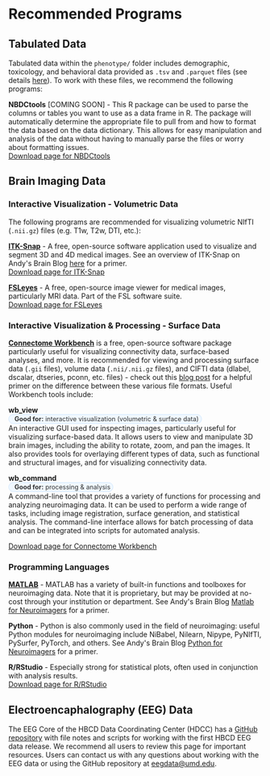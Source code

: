 # Recommended Programs

## Tabulated Data
Tabulated data within the `phenotype/` folder includes demographic, toxicology, and behavioral data provided as `.tsv` and `.parquet` files (see details [here](../datacuration/phenotypes.md)). To work with these files, we recommend the following programs:

**NBDCtools** [COMING SOON] - This R package can be used to parse the columns or tables you want to use as a data frame in R. The package will automatically determine the appropriate file to pull from and how to format the data based on the data dictionary. This allows for easy manipulation and analysis of the data without having to manually parse the files or worry about formatting issues.   
[Download page for NBDCtools <i class="fa fa-download"></i>]() 

## Brain Imaging Data
### Interactive Visualization - Volumetric Data
The following programs are recommended for visualizing volumetric NIfTI (`.nii.gz`) files (e.g. T1w, T2w, DTI, etc.):

**[ITK-Snap](http://www.itksnap.org/pmwiki/pmwiki.php)** - A free, open-source software application used to visualize and segment 3D and 4D medical images. See an overview of ITK-Snap on Andy's Brain Blog [here](https://andysbrainbook.readthedocs.io/en/latest/ITK-Snap/ITK-Snap_Overview.html#itk-snap-overview) for a primer.      
[Download page for ITK-Snap <i class="fa fa-download"></i>](http://www.itksnap.org/pmwiki/pmwiki.php?n=Downloads.SNAP4)

**[FSLeyes](https://fsl.fmrib.ox.ac.uk/fsl/docs/#/utilities/fsleyes)** - A free, open-source image viewer for medical images, particularly MRI data. Part of the FSL software suite.    
[Download page for FSLeyes <i class="fa fa-download"></i>](https://fsl.fmrib.ox.ac.uk/fsl/docs/#/utilities/fsleyes)

### Interactive Visualization & Processing - Surface Data
**[Connectome Workbench](https://www.humanconnectome.org/software/connectome-workbench)** is a free, open-source software package particularly useful for visualizing connectivity data, surface-based analyses, and more. It is recommended for viewing and processing surface data (`.gii` files), volume data (`.nii/.nii.gz` files), and CIFTI data (dlabel, dscalar, dtseries, pconn, etc. files) - check out this [blog post](https://mvpa.blogspot.com/2014/03/nifti-cifti-gifti-in-hcp-and-workbench.html) for a helpful primer on the difference between these various file formats. Useful Workbench tools include:

**wb_view**       
<span style="display: inline-block; background-color: #f0f8ff; color: #333; border-radius: 12px; padding: 1px 5px; font-size: 0.9em; border: 1px solid #d0e7ff;">
  <i class="fa-regular fa-lightbulb" style="margin-right: 6px; color:rgb(13, 148, 8);"></i>
  <strong>Good for:</strong> interactive visualization (volumetric & surface data)
</span>     
An interactive GUI used for inspecting images, particularly useful for visualizing surface-based data. It allows users to view and manipulate 3D brain images, including the ability to rotate, zoom, and pan the images. It also provides tools for overlaying different types of data, such as functional and structural images, and for visualizing connectivity data.  

**wb_command**          
<span style="display: inline-block; background-color: #f0f8ff; color: #333; border-radius: 12px; padding: 1px 5px; font-size: 0.9em; border: 1px solid #d0e7ff;">
  <i class="fa-regular fa-lightbulb" style="margin-right: 6px; color:rgb(13, 148, 8);"></i>
  <strong>Good for:</strong> processing & analysis
</span>     
A command-line tool that provides a variety of functions for processing and analyzing neuroimaging data. It can be used to perform a wide range of tasks, including image registration, surface generation, and statistical analysis. The command-line interface allows for batch processing of data and can be integrated into scripts for automated analysis.

[Download page for Connectome Workbench <i class="fa fa-download"></i>](https://humanconnectome.org/software/get-connectome-workbench)

### Programming Languages

**[MATLAB](https://www.mathworks.com/products/matlab.html)** - MATLAB has a variety of built-in functions and toolboxes for neuroimaging data. Note that it is proprietary, but may be provided at no-cost through your institution or department. See Andy's Brain Blog [Matlab for Neuroimagers](https://andysbrainbook.readthedocs.io/en/latest/Matlab/Matlab_Overview.html#matlab-for-neuroimagers) for a primer.

**Python** - Python is also commonly used in the field of neuroimaging: useful Python modules for neuroimaging include NiBabel, Nilearn, Nipype, PyNIfTI, PySurfer, PyTorch, and others. See Andy's Brain Blog [Python for Neuroimagers](https://andysbrainbook.readthedocs.io/en/latest/PythonForNeuroimagers/PythonForNeuroimagers_Overview.html) for a primer. 

**R/RStudio** - Especially strong for statistical plots, often used in conjunction with analysis results.       
[Download page for R/RStudio <i class="fa fa-download"></i>](https://posit.co/download/rstudio-desktop/)


## Electroencaphalography (EEG) Data
The EEG Core of the HBCD Data Coordinating Center (HDCC) has a [GitHub repository](https://github.com/ChildDevLab/HBCD-data-release-notes) with file notes and scripts for working with the first HBCD EEG data release. We recommend all users to review this page for important resources. Users can contact us with any questions about working with the EEG data or using the GitHub repository at eegdata@umd.edu.